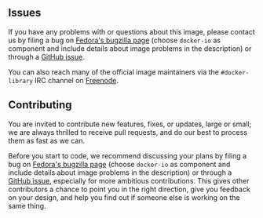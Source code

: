 ## Issues

If you have any problems with or questions about this image, please contact us
by filing a bug on [Fedora's bugzilla page](https://bugzilla.redhat.com/enter_bug.cgi?product=Fedora)
(choose `docker-io` as component and include details about image problems in
the description) or through a [GitHub issue](https://github.com/lsm5/docker-brew-fedora/issues).

You can also reach many of the official image maintainers via the
`#docker-library` IRC channel on [Freenode](https://freenode.net).

## Contributing

You are invited to contribute new features, fixes, or updates, large or small;
we are always thrilled to receive pull requests, and do our best to process them
as fast as we can.

Before you start to code, we recommend discussing your plans by filing a bug on
[Fedora's bugzilla page](https://bugzilla.redhat.com/enter_bug.cgi?product=Fedora)
(choose `docker-io` as component and include details about image problems in the description) or
through a [GitHub issue](https://github.com/lsm5/docker-brew-fedora/issues), especially for more ambitious
contributions. This gives other contributors a chance to point you in the right
direction, give you feedback on your design, and help you find out if someone
else is working on the same thing.
